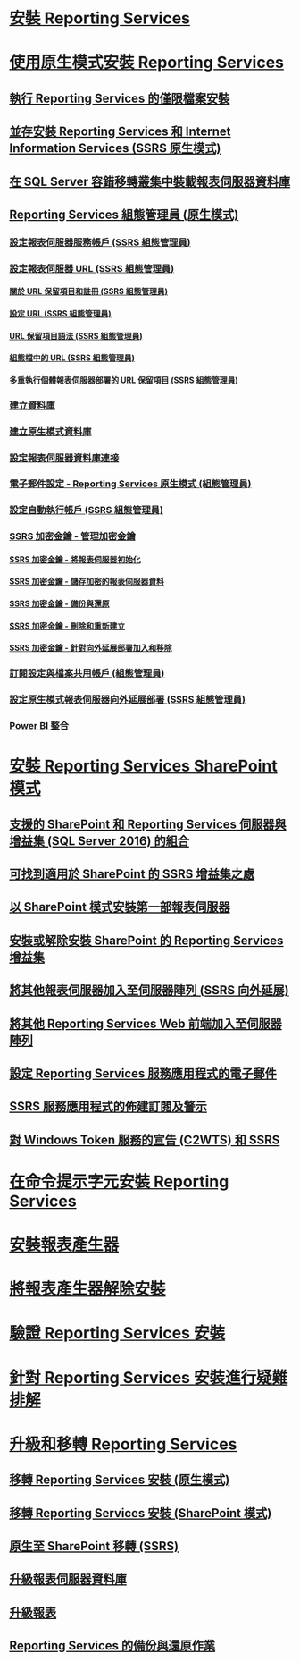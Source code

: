 # [安裝 Reporting Services](install-reporting-services.md)


# [使用原生模式安裝 Reporting Services](install-reporting-services-native-mode-report-server.md)  
## [執行 Reporting Services 的僅限檔案安裝](files-only-installation-reporting-services.md)  
## [並存安裝 Reporting Services 和 Internet Information Services (SSRS 原生模式)](install-reporting-and-internet-information-services-side-by-side.md)  
## [在 SQL Server 容錯移轉叢集中裝載報表伺服器資料庫](host-a-report-server-database-in-a-sql-server-failover-cluster.md)  
## [Reporting Services 組態管理員 (原生模式)](reporting-services-configuration-manager-native-mode.md)  
### [設定報表伺服器服務帳戶 (SSRS 組態管理員)](configure-the-report-server-service-account-ssrs-configuration-manager.md)  
### [設定報表伺服器 URL (SSRS 組態管理員)](configure-report-server-urls-ssrs-configuration-manager.md)  
#### [關於 URL 保留項目和註冊 (SSRS 組態管理員)](about-url-reservations-and-registration-ssrs-configuration-manager.md)  
#### [設定 URL (SSRS 組態管理員)](configure-a-url-ssrs-configuration-manager.md)  
#### [URL 保留項目語法 (SSRS 組態管理員)](url-reservation-syntax-ssrs-configuration-manager.md)  
#### [組態檔中的 URL (SSRS 組態管理員)](urls-in-configuration-files-ssrs-configuration-manager.md)  
#### [多重執行個體報表伺服器部署的 URL 保留項目 (SSRS 組態管理員)](url-reservations-for-multi-instance-report-server-deployments.md)  
### [建立資料庫](ssrs-report-server-create-a-report-server-database.md)  
### [建立原生模式資料庫](ssrs-report-server-create-a-native-mode-report-server-database.md)  
### [設定報表伺服器資料庫連接](configure-a-report-server-database-connection-ssrs-configuration-manager.md)  
### [電子郵件設定 - Reporting Services 原生模式 (組態管理員)](e-mail-settings-reporting-services-native-mode-configuration-manager.md)  
### [設定自動執行帳戶 (SSRS 組態管理員)](configure-the-unattended-execution-account-ssrs-configuration-manager.md)  
### [SSRS 加密金鑰 - 管理加密金鑰](ssrs-encryption-keys-manage-encryption-keys.md)  
#### [SSRS 加密金鑰 - 將報表伺服器初始化](ssrs-encryption-keys-initialize-a-report-server.md)  
#### [SSRS 加密金鑰 - 儲存加密的報表伺服器資料](ssrs-encryption-keys-store-encrypted-report-server-data.md)  
#### [SSRS 加密金鑰 - 備份與還原](ssrs-encryption-keys-back-up-and-restore-encryption-keys.md)  
#### [SSRS 加密金鑰 - 刪除和重新建立](ssrs-encryption-keys-delete-and-re-create-encryption-keys.md)  
#### [SSRS 加密金鑰 - 針對向外延展部署加入和移除](add-and-remove-encryption-keys-for-scale-out-deployment.md)  
### [訂閱設定與檔案共用帳戶 (組態管理員)](subscription-settings-and-a-file-share-account-configuration-manager.md)  
### [設定原生模式報表伺服器向外延展部署 (SSRS 組態管理員)](configure-a-native-mode-report-server-scale-out-deployment.md)  
### [Power BI 整合](power-bi-report-server-integration-configuration-manager.md)  


# [安裝 Reporting Services SharePoint 模式](install-reporting-services-sharepoint-mode.md)  
## [支援的 SharePoint 和 Reporting Services 伺服器與增益集 (SQL Server 2016) 的組合](supported-combinations-of-sharepoint-and-reporting-services-server.md)  
## [可找到適用於 SharePoint 的 SSRS 增益集之處](where-to-find-the-reporting-services-add-in-for-sharepoint-products.md)  
## [以 SharePoint 模式安裝第一部報表伺服器](install-the-first-report-server-in-sharepoint-mode.md)  
## [安裝或解除安裝 SharePoint 的 Reporting Services 增益集](install-or-uninstall-the-reporting-services-add-in-for-sharepoint.md)  
## [將其他報表伺服器加入至伺服器陣列 (SSRS 向外延展)](add-an-additional-report-server-to-a-farm-ssrs-scale-out.md)  
## [將其他 Reporting Services Web 前端加入至伺服器陣列](add-an-additional-reporting-services-web-front-end-to-a-farm.md)  
## [設定 Reporting Services 服務應用程式的電子郵件](configure-e-mail-for-a-reporting-services-service-application.md)
## [SSRS 服務應用程式的佈建訂閱及警示](provision-subscriptions-and-alerts-for-ssrs-service-applications.md)  
## [對 Windows Token 服務的宣告 (C2WTS) 和 SSRS](claims-to-windows-token-service-c2wts-and-reporting-services.md)  


# [在命令提示字元安裝 Reporting Services](install-reporting-services-at-the-command-prompt.md)  
# [安裝報表產生器](install-report-builder.md)  
# [將報表產生器解除安裝](uninstall-report-builder.md)  
# [驗證 Reporting Services 安裝](verify-a-reporting-services-installation.md)  
# [針對 Reporting Services 安裝進行疑難排解](troubleshoot-a-reporting-services-installation.md)  


# [升級和移轉 Reporting Services](upgrade-and-migrate-reporting-services.md)  
## [移轉 Reporting Services 安裝 (原生模式)](migrate-a-reporting-services-installation-native-mode.md)  
## [移轉 Reporting Services 安裝 (SharePoint 模式)](migrate-a-reporting-services-installation-sharepoint-mode.md)  
## [原生至 SharePoint 移轉 (SSRS)](native-to-sharepoint-migration-ssrs.md)  
## [升級報表伺服器資料庫](upgrade-a-report-server-database.md)  
## [升級報表](upgrade-reports.md)  
## [Reporting Services 的備份與還原作業](backup-and-restore-operations-for-reporting-services.md)  
